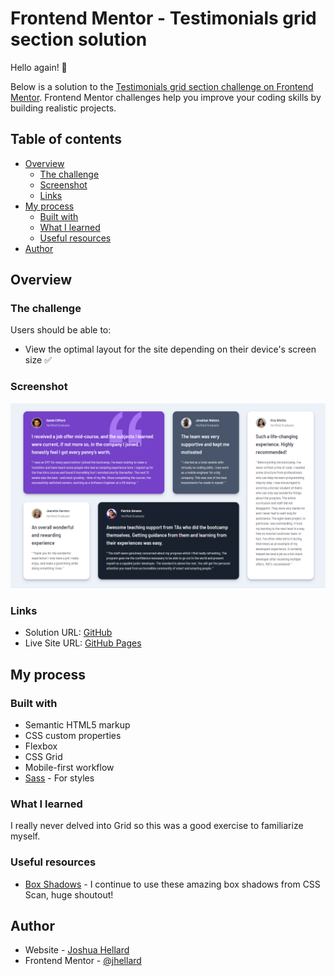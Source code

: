 # Frontend Mentor - Testimonials grid section solution

Hello again! 👋

Below is a solution to the [Testimonials grid section challenge on Frontend Mentor](https://www.frontendmentor.io/challenges/testimonials-grid-section-Nnw6J7Un7). Frontend Mentor challenges help you improve your coding skills by building realistic projects.

## Table of contents

- [Overview](#overview)
  - [The challenge](#the-challenge)
  - [Screenshot](#screenshot)
  - [Links](#links)
- [My process](#my-process)
  - [Built with](#built-with)
  - [What I learned](#what-i-learned)
  - [Useful resources](#useful-resources)
- [Author](#author)

## Overview

### The challenge

Users should be able to:

- View the optimal layout for the site depending on their device's screen size ✅

### Screenshot

![](./images/complete-desktop.png)

### Links

- Solution URL: [GitHub](https://github.com/jhellard/testimonials)
- Live Site URL: [GitHub Pages](https://jhellard.github.io/Testimonials/)

## My process

### Built with

- Semantic HTML5 markup
- CSS custom properties
- Flexbox
- CSS Grid
- Mobile-first workflow
- [Sass](https://sass-lang.com/) - For styles

### What I learned

I really never delved into Grid so this was a good exercise to familiarize myself.

### Useful resources

- [Box Shadows](https://getcssscan.com/css-box-shadow-examples) - I continue to use these amazing box shadows from CSS Scan, huge shoutout!

## Author

- Website - [Joshua Hellard](https://www.jhellard.com)
- Frontend Mentor - [@jhellard](https://www.frontendmentor.io/profile/jhellard)
